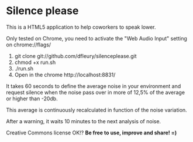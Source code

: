 Silence please
==============

This is a HTML5 application to help coworkers to speak lower.

Only tested on Chrome, you need to activate the "Web Audio Input" setting on chrome://flags/

1. git clone git://github.com/dfleury/silenceplease.git
2. chmod +x run.sh
3. ./run.sh
4. Open in the chrome http://localhost:8831/

It takes 60 seconds to define the average noise in your environment and request silence when the noise pass over in more of 12,5% of the average or higher than -20db.

This average is continuously recalculated in function of the noise variation.

After a warning, it waits 10 minutes to the next analysis of noise.

Creative Commons license OK!? **Be free to use, improve and share! =)**